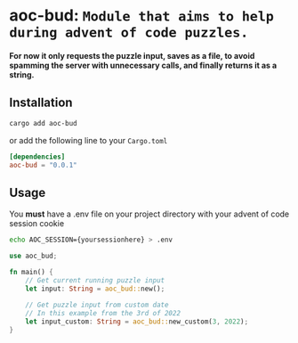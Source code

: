 
aoc-bud: `Module that aims to help during advent of code puzzles.`
==================================================================

**For now it only requests the puzzle input, saves as a file, to avoid spamming the server with unnecessary calls, and finally returns it as a string.**

Installation
------------

```sh
cargo add aoc-bud
```
or add the following line to your `Cargo.toml`
```toml
[dependencies]
aoc-bud = "0.0.1"
```

Usage
-----

You **must** have a .env file on your project directory with your advent of code session cookie

```sh
echo AOC_SESSION={yoursessionhere} > .env
```

```rust
use aoc_bud;

fn main() {
    // Get current running puzzle input
    let input: String = aoc_bud::new();
    
    // Get puzzle input from custom date
    // In this example from the 3rd of 2022
    let input_custom: String = aoc_bud::new_custom(3, 2022); 
}
```
